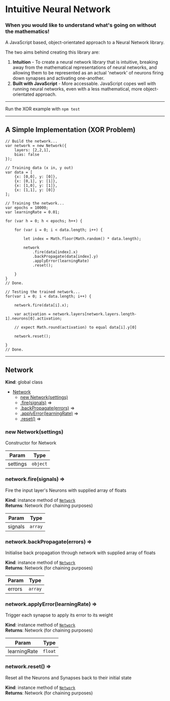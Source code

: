 # Intuitive Neural Network
### When you would like to understand what's going on without the mathematics!
A JavaScript based, object-orientated approach to a Neural Network library.

The two aims behind creating this library are:
1. **Intuition** - To create a neural network library that is intuitive, breaking away from the mathematical representations of neural networks, and allowing them to be represented as an actual 'network' of neurons firing down synapses and activating one-another.
2. **Built with JavaScript** - More accessable. JavaScript copes well with running neural networks, even with a less mathematical, more object-orientated approach.

---

Run the XOR example with `npm test`

---

## A Simple Implementation (XOR Problem)

    // Build the network...
    var network = new Network({
        layers: [2,2,1],
        bias: false
    });

    // Training data (x in, y out)
    var data = [
        {x: [0,0], y: [0]},
        {x: [0,1], y: [1]},
        {x: [1,0], y: [1]},
        {x: [1,1], y: [0]}
    ];

    // Training the network...
    var epochs = 10000;
    var learningRate = 0.01;

    for (var h = 0; h < epochs; h++) {

        for (var i = 0; i < data.length; i++) {

            let index = Math.floor(Math.random() * data.length);
            
            network
                .fire(data[index].x)
                .backPropagate(data[index].y)
                .applyError(learningRate)
                .reset();

        }
    }
    // Done.

    // Testing the trained network...
    for(var i = 0; i < data.length; i++) {

        network.fire(data[i].x);

        var activation = network.layers[network.layers.length-1].neurons[0].activation;

        // expect Math.round(activation) to equal data[i].y[0]

        network.reset();

    }
    // Done.

---


<a name="Network"></a>

## Network
**Kind**: global class  

* [Network](#Network)
    * [new Network(settings)](#new_Network_new)
    * [.fire(signals)](#Network+fire) ⇒
    * [.backPropagate(errors)](#Network+backPropagate) ⇒
    * [.applyError(learningRate)](#Network+applyError) ⇒
    * [.reset()](#Network+reset) ⇒

<a name="new_Network_new"></a>

### new Network(settings)
Constructor for Network


| Param | Type |
| --- | --- |
| settings | <code>object</code> | 

<a name="Network+fire"></a>

### network.fire(signals) ⇒
Fire the input layer's Neurons with supplied array of floats

**Kind**: instance method of [<code>Network</code>](#Network)  
**Returns**: Network (for chaining purposes)  

| Param | Type |
| --- | --- |
| signals | <code>array</code> | 

<a name="Network+backPropagate"></a>

### network.backPropagate(errors) ⇒
Initialise back propagation through network with supplied array of floats

**Kind**: instance method of [<code>Network</code>](#Network)  
**Returns**: Network (for chaining purposes)  

| Param | Type |
| --- | --- |
| errors | <code>array</code> | 

<a name="Network+applyError"></a>

### network.applyError(learningRate) ⇒
Trigger each synapse to apply its error to its weight

**Kind**: instance method of [<code>Network</code>](#Network)  
**Returns**: Network (for chaining purposes)  

| Param | Type |
| --- | --- |
| learningRate | <code>float</code> | 

<a name="Network+reset"></a>

### network.reset() ⇒
Reset all the Neurons and Synapses back to their initial state

**Kind**: instance method of [<code>Network</code>](#Network)  
**Returns**: Network (for chaining purposes)  